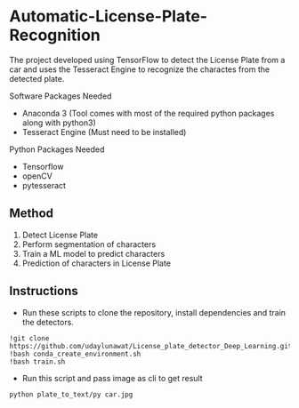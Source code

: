 # Automatic-License-Plate-Recognition

The project developed using TensorFlow to detect the License Plate from a car and uses the Tesseract Engine to recognize the charactes from the detected plate.

Software Packages Needed
- Anaconda 3 (Tool comes with most of the required python packages along with python3)
- Tesseract Engine (Must need to be installed)

Python Packages Needed
- Tensorflow
- openCV
- pytesseract


## Method

1. Detect License Plate
2. Perform segmentation of characters
3. Train a ML model to predict characters
4. Prediction of characters in License Plate
## Instructions

- Run these scripts to clone the repository, install dependencies and train the detectors.

```
!git clone https://github.com/udaylunawat/License_plate_detector_Deep_Learning.git
!bash conda_create_environment.sh
!bash train.sh
```
- Run this script and pass image as cli to get result

```
python plate_to_text/py car.jpg
```



